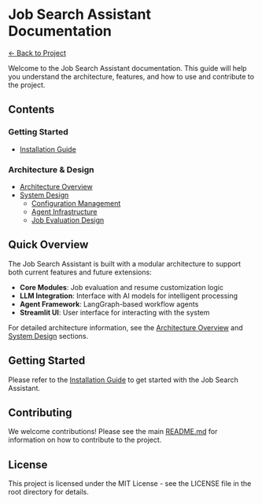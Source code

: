 # Job Search Assistant Documentation

[← Back to Project](../README.md)

Welcome to the Job Search Assistant documentation. This guide will help you understand the architecture, features, and how to use and contribute to the project.

## Contents

### Getting Started
- [Installation Guide](installation.md)

### Architecture & Design
- [Architecture Overview](architecture.md)
- [System Design](design/)
  - [Configuration Management](design/configuration.md)
  - [Agent Infrastructure](design/agent-infrastructure.md)
  - [Job Evaluation Design](design/job-evaluation-design.md)

## Quick Overview

The Job Search Assistant is built with a modular architecture to support both current features and future extensions:

- **Core Modules**: Job evaluation and resume customization logic
- **LLM Integration**: Interface with AI models for intelligent processing
- **Agent Framework**: LangGraph-based workflow agents
- **Streamlit UI**: User interface for interacting with the system

For detailed architecture information, see the [Architecture Overview](architecture.md) and [System Design](design/) sections.

## Getting Started

Please refer to the [Installation Guide](installation.md) to get started with the Job Search Assistant.

## Contributing

We welcome contributions! Please see the main [README.md](../README.md) for information on how to contribute to the project.

## License

This project is licensed under the MIT License - see the LICENSE file in the root directory for details.
